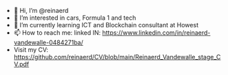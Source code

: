 - 👋 Hi, I’m @reinaerd
- 👀 I’m interested in cars, Formula 1 and tech
- 🌱 I’m currently learning ICT and Blockchain consultant at Howest
- 📫 How to reach me: linked IN: https://www.linkedin.com/in/reinaerd-vandewalle-0484271ba/
- Visit my CV: https://github.com/reinaerd/CV/blob/main/Reinaerd_Vandewalle_stage_CV.pdf


